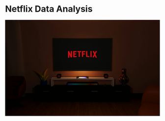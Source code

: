 # Netflix Data Analysis

![Netflix_SQL](https://github.com/mkaushik07/netflix-data-analysis/blob/dbc574c8b76fa224b954ed50ebaf00e38491ec1a/netflix%20logo.jpeg)
